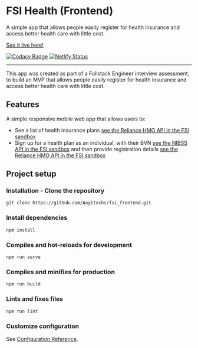 # FSI Health (Frontend)

A simple app that allows people easily register for health insurance and access better health care with little cost.

[See it live here!](https://thirsty-dubinsky-c51472.netlify.app/)

[![Codacy Badge](https://app.codacy.com/project/badge/Grade/f0874630d4924b048fc08ebf2858c5e7)](https://www.codacy.com/gh/Anyitechs/fsi_frontend/dashboard?utm_source=github.com&amp;utm_medium=referral&amp;utm_content=Anyitechs/fsi_frontend&amp;utm_campaign=Badge_Grade) [![Netlify Status](https://api.netlify.com/api/v1/badges/7f56e825-faad-4a90-a258-357691e9e4a6/deploy-status)](https://app.netlify.com/sites/thirsty-dubinsky-c51472/deploys)

---

This app was created as part of a Fullstack Engineer interview assessment, to build an MVP that allows people easily register for health insurance and access better health care with little cost.

## Features
A simple responsive mobile web app that allows users to:
* See a list of health insurance plans [see the Reliance HMO API in the FSI sandbox](https://sandbox.fsi.ng/sandbox/relianceHMO)
* Sign up for a health plan as an individual, with their BVN [see the NIBSS API in the FSI sandbox](https://sandbox.fsi.ng/sandbox/nibss) and then provide registration details [see the Reliance HMO API in the FSI sandbox](https://sandbox.fsi.ng/sandbox/relianceHMO)

## Project setup

### Installation - Clone the repository

```
git clone https://github.com/Anyitechs/fsi_frontend.git
```

### Install dependencies

```
npm install
```

### Compiles and hot-reloads for development
```
npm run serve
```

### Compiles and minifies for production
```
npm run build
```

### Lints and fixes files
```
npm run lint
```

### Customize configuration
See [Configuration Reference](https://cli.vuejs.org/config/).
